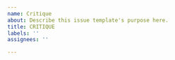 ```yaml
---
name: Critique
about: Describe this issue template's purpose here.
title: CRITIQUE
labels: ''
assignees: ''

---
```




